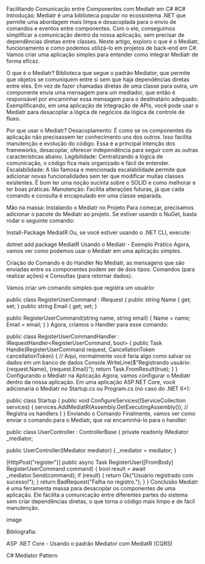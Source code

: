 Facilitando Comunicação entre Componentes com Mediatr em C#
#C#
Introdução:
Mediatr é uma biblioteca popular no ecossistema .NET que permite uma abordagem mais limpa e desacoplada para o envio de comandos e eventos entre componentes. Com o ele, conseguimos simplificar a comunicação dentro da nossa aplicação, sem precisar de dependências diretas entre classes. Neste artigo, exploro o que é o Mediatr, funcionamento e como podemos utilizá-lo em projetos de back-end em C#. Vamos criar uma aplicação simples para entender como integrar Mediatr de forma eficaz.



O que é o Mediatr?
Biblioteca que segue o padrão Mediator, que permite que objetos se comuniquem entre si sem que haja dependências diretas entre eles. Em vez de fazer chamadas diretas de uma classe para outra, um componente envia uma mensagem para um mediador, que então é responsável por encaminhar essa mensagem para o destinatário adequado. Exemplificando, em uma aplicação de integração de APIs, você pode usar o Mediatr para desacoplar a lógica de negócios da lógica de controle de fluxo.

Por que usar o Mediatr?
Desacoplamento: É como se os componentes da aplicação não precisassem ter conhecimento uns dos outros. Isso facilita manutenção e evolução do código. Essa é a principal intenção dos frameworks, desacoplar, oferecer independência para seguir com as outras características abaixo.
Legibilidade: Centralizando a lógica de comunicação, o código fica mais organizado e fácil de entender.
Escalabilidade: A tão famosa e mencionada escalabilidade permite que adicionar novas funcionalidades sem ter que modificar muitas classes existentes. É bom ter uma noção sucinta sobre o SOLID e como melhorar e ter boas práticas.
Manutenção: Facilita alterações futuras, já que cada comando e consulta é encapsulado em uma classe separada.


Mão na massa: Instalando o Mediatr no Projeto
Para começar, precisamos adicionar o pacote do Mediatr ao projeto. Se estiver usando o NuGet, basta rodar o seguinte comando:

Install-Package MediatR
Ou, se você estiver usando o .NET CLI, execute:

dotnet add package MediatR
Usando o Mediatr - Exemplo Prático
Agora, vamos ver como podemos usar o Mediatr em uma aplicação simples.

Criação do Comando e do Handler
No Mediatr, as mensagens que são enviadas entre os componentes podem ser de dois tipos: Comandos (para realizar ações) e Consultas (para retornar dados).

Vamos criar um comando simples que registra um usuário:

public class RegisterUserCommand : IRequest<bool>
{
  public string Name { get; set; }
  public string Email { get; set; }

  public RegisterUserCommand(string name, string email)
  {
      Name = name;
      Email = email;
  }
}
Agora, criamos o Handler para esse comando:

public class RegisterUserCommandHandler : IRequestHandler<RegisterUserCommand, bool>
{
  public Task<bool> Handle(RegisterUserCommand request, CancellationToken cancellationToken)
  {
      // Aqui, normalmente você faria algo como salvar os dados em um banco de dados
      Console.WriteLine($"Registrando usuário: {request.Name}, {request.Email}");
      return Task.FromResult(true);
  }
}
Configurando o Mediatr na Aplicação
Agora, vamos configurar o Mediatr dentro da nossa aplicação. Em uma aplicação ASP.NET Core, você adicionaria o Mediatr no Startup.cs ou Program.cs (no caso do .NET 6+):

public class Startup
{
  public void ConfigureServices(IServiceCollection services)
  {
      services.AddMediatR(Assembly.GetExecutingAssembly()); // Registra os handlers
  }
}
Enviando o Comando
Finalmente, vamos ver como enviar o comando para o Mediatr, que vai encaminhá-lo para o handler:

public class UserController : ControllerBase
{
  private readonly IMediator _mediator;

  public UserController(IMediator mediator)
  {
      _mediator = mediator;
  }

  [HttpPost("register")]
  public async Task<IActionResult> RegisterUser([FromBody] RegisterUserCommand command)
  {
      bool result = await _mediator.Send(command);
      if (result)
      {
          return Ok("Usuário registrado com sucesso!");
      }
      return BadRequest("Falha no registro.");
  }
}
Conclusão
Mediatr é uma ferramenta massa para desacoplar os componentes de uma aplicação. Ele facilita a comunicação entre diferentes partes do sistema sem criar dependências diretas, o que torna o código mais limpo e de fácil manutenção.

image

Bibliografia:

ASP .NET Core - Usando o padrão Mediator com MediatR (CQRS)

C# Mediator Pattern
